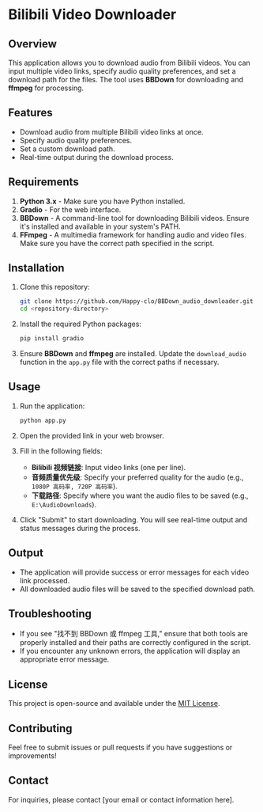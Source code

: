 # Bilibili Video Downloader

## Overview

This application allows you to download audio from Bilibili videos. You can input multiple video links, specify audio quality preferences, and set a download path for the files. The tool uses **BBDown** for downloading and **ffmpeg** for processing.

## Features

- Download audio from multiple Bilibili video links at once.
- Specify audio quality preferences.
- Set a custom download path.
- Real-time output during the download process.

## Requirements

1. **Python 3.x** - Make sure you have Python installed.
2. **Gradio** - For the web interface.
3. **BBDown** - A command-line tool for downloading Bilibili videos. Ensure it's installed and available in your system's PATH.
4. **FFmpeg** - A multimedia framework for handling audio and video files. Make sure you have the correct path specified in the script.

## Installation

1. Clone this repository:
   ```bash
   git clone https://github.com/Happy-clo/BBDown_audio_downloader.git <repository-directory>
   cd <repository-directory>
   ```
2. Install the required Python packages:

   ```bash
   pip install gradio
   ```

3. Ensure **BBDown** and **ffmpeg** are installed. Update the `download_audio` function in the `app.py` file with the correct paths if necessary.

## Usage

1. Run the application:

   ```bash
   python app.py
   ```

2. Open the provided link in your web browser.

3. Fill in the following fields:

   - **Bilibili 视频链接**: Input video links (one per line).
   - **音频质量优先级**: Specify your preferred quality for the audio (e.g., `1080P 高码率, 720P 高码率`).
   - **下载路径**: Specify where you want the audio files to be saved (e.g., `E:\AudioDownloads`).

4. Click "Submit" to start downloading. You will see real-time output and status messages during the process.

## Output

- The application will provide success or error messages for each video link processed.
- All downloaded audio files will be saved to the specified download path.

## Troubleshooting

- If you see "找不到 BBDown 或 ffmpeg 工具," ensure that both tools are properly installed and their paths are correctly configured in the script.
- If you encounter any unknown errors, the application will display an appropriate error message.

## License

This project is open-source and available under the [MIT License](LICENSE).

## Contributing

Feel free to submit issues or pull requests if you have suggestions or improvements!

## Contact

For inquiries, please contact [your email or contact information here].
